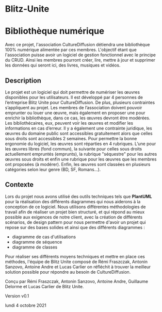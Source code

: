 # Blitz-Unite

# Bibliothèque numérique

Avec ce projet, l'association CultureDiffusion détiendra une bibliothèque 100% numérique alimentée par ces membres. L'objectif étant que l'association puisse avoir un logiciel de gestion fonctionnel avec le principe du CRUD. Ainsi les membres pourront créer, lire, mettre à jour et supprimer les données qui seront ici, des livres, musiques et vidéos.

## Description

Le projet est un logiciel qui doit permettre de numériser les œuvres disponibles pour les utilisateurs. Il est développé par 4 personnes de l’entreprise Blitz Unite pour CultureDiffusion. De plus, plusieurs contraintes s’appliquent au projet. Les membres de l’association doivent pouvoir emprunter ou louer une œuvre, mais également en proposer une pour enrichir la bibliothèque, dans ce cas, les œuvres devront être modérées. Les bibliothécaires, eux, peuvent voir les œuvres et modifier les informations en cas d’erreur. Il y a également une contrainte juridique, les œuvres du domaine public sont accessibles gratuitement alors que celles sous droits sont accessibles 2 semaines. Pour permettre la bonne ergonomie du logiciel, les œuvres sont réparties en 4 rubriques. L’une pour les œuvres libres (fond commun), la suivante pour celles sous droits actuellement empruntés (emprunts), la rubrique "séquestre" pour les autres œuvres sous droits et enfin une rubrique pour les œuvres que les membres ont proposées (à modérer). Enfin, les œuvres sont classées en plusieurs catégories selon leur genre (BD, SF, Romans…).

## Contexte

Lors du projet nous avons utilisé des outils techniques tels que **PlantUML** pour la réalisation des différents diagrammes qui nous aiderons à la conception de ce logiciel. Nous utilisons différentes méthodologies de travail afin de réaliser un projet bien structuré, et qui répond au mieux possible aux exigences de notre client, avec la création de différents scénarios, de design pattern pour nous permettre d'avoir un projet qui repose sur des bases solides et ainsi que des différents diagrammes :

  - diagramme de cas d'utilisations
  - diagramme de séquence
  - diagramme de classes

Pour réaliser ses différents moyens techniques et mettre en place ces méthodes, l'équipe de Blitz Unite composé de Rémi Fraszczak, Antonin Sanzovo, Antoine Andre et  Lucas Carlier on réfléchit à trouver la meilleur solution possible pour répondre au besoin de CultureDiffusion.

Conçu par Rémi Fraszczak, Antonin Sanzovo, Antoine Andre, Guillaume Delorme et Lucas Carlier de Blitz Unite.

Version v0.1

lundi 4 octobre 2021
